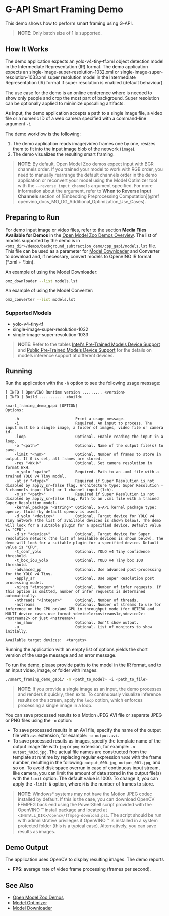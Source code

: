 # G-API Smart Framing Demo

This demo shows how to perform smart framing using G-API.

> **NOTE**: Only batch size of 1 is supported.

## How It Works
The demo application expects an yolo-v4-tiny-tf.xml object detection model in the Intermediate Representation (IR) format.
The demo application expects an single-image-super-resolution-1032.xml or single-image-super-resolution-1033.xml super resolution model in the Intermediate Representation (IR) format if
super resolution is enabled (default behaviour).

The use case for the demo is an online conference where is needed to show only people and crop the most part of background. Super resolution can be optionally applied to minimize upscalling artifacts.

As input, the demo application accepts a path to a single image file, a video file or a numeric ID of a web camera specified with a command-line argument `-i`

The demo workflow is the following:

1. The demo application reads image/video frames one by one, resizes them to fit into the input image blob of the network (`image`).
2. The demo visualizes the resulting smart framing.

> **NOTE**: By default, Open Model Zoo demos expect input with BGR channels order. If you trained your model to work with RGB order, you need to manually rearrange the default channels order in the demo application or reconvert your model using the Model Optimizer tool with the `--reverse_input_channels` argument specified. For more information about the argument, refer to **When to Reverse Input Channels** section of [Embedding Preprocessing Computation](@ref openvino_docs_MO_DG_Additional_Optimization_Use_Cases).

## Preparing to Run

For demo input image or video files, refer to the section **Media Files Available for Demos** in the [Open Model Zoo Demos Overview](../../README.md).
The list of models supported by the demo is in `<omz_dir>/demos/background_subtraction_demo/cpp_gapi/models.lst` file.
This file can be used as a parameter for [Model Downloader](../../../tools/model_tools/README.md) and Converter to download and, if necessary, convert models to OpenVINO IR format (\*.xml + \*.bin).

An example of using the Model Downloader:

```sh
omz_downloader --list models.lst
```

An example of using the Model Converter:

```sh
omz_converter --list models.lst
```

### Supported Models

* yolo-v4-tiny-tf
* single-image-super-resolution-1032
* single-image-super-resolution-1033

> **NOTE**: Refer to the tables [Intel's Pre-Trained Models Device Support](../../../models/intel/device_support.md) and [Public Pre-Trained Models Device Support](../../../models/public/device_support.md) for the details on models inference support at different devices.

## Running

Run the application with the `-h` option to see the following usage message:

```
[ INFO ] OpenVINO Runtime version ......... <version>
[ INFO ] Build ........... <build>

smart_framing_demo_gapi [OPTION]
Options:

    -h                         Print a usage message.
    -i                         Required. An input to process. The input must be a single image, a folder of images, video file or camera id.
    -loop                      Optional. Enable reading the input in a loop.
    -o "<path>"                Optional. Name of the output file(s) to save.
    -limit "<num>"             Optional. Number of frames to store in output. If 0 is set, all frames are stored.
    -res "<WxH>"               Optional. Set camera resolution in format WxH.
    -m_yolo "<path>"           Required. Path to an .xml file with a trained YOLO v4 Tiny model.
    -at_sr "<type>"            Required if Super Resolution is not disabled by apply_sr=false flag. Architecture type: Super Resolution - 3 channels input (3ch) or 1 channel input (1ch).
    -m_sr "<path>"             Required if Super Resolution is not disabled by apply_sr=false flag. Path to an .xml file with a trained Super Resolution model.
    -kernel_package "<string>" Optional. G-API kernel package type: opencv, fluid (by default opencv is used).
    -d_yolo "<device>"         Optional. Target device for YOLO v4 Tiny network (the list of available devices is shown below). The demo will look for a suitable plugin for a specified device. Default value is "CPU".
    -d_sr "<device>"           Optional. Target device for Super resolution network (the list of available devices is shown below). The demo will look for a suitable plugin for a specified device. Default value is "CPU".
    -t_conf_yolo               Optional. YOLO v4 Tiny confidence threshold.
    -t_box_iou_yolo            Optional. YOLO v4 Tiny box IOU threshold.
    -advanced_pp               Optional. Use advanced post-processing for the YOLO v4 Tiny.
    -apply_sr                  Optional. Use Super Resolution post processing model.
    -nireq "<integer>"         Optional. Number of infer requests. If this option is omitted, number of infer requests is determined automatically.
    -nthreads "<integer>"      Optional. Number of threads.
    -nstreams                  Optional. Number of streams to use for inference on the CPU or/and GPU in throughput mode (for HETERO and MULTI device cases use format <device1>:<nstreams1>,<device2>:<nstreams2> or just <nstreams>)
    -no_show                   Optional. Don't show output.
    -u                         Optional. List of monitors to show initially.

Available target devices:  <targets>
```

Running the application with an empty list of options yields the short version of the usage message and an error message.

To run the demo, please provide paths to the model in the IR format, and to an input video, image, or folder with images:

```bash
./smart_framing_demo_gapi/ -m <path_to_model> -i <path_to_file>
```

>**NOTE**: If you provide a single image as an input, the demo processes and renders it quickly, then exits. To continuously visualize inference results on the screen, apply the `loop` option, which enforces processing a single image in a loop.

You can save processed results to a Motion JPEG AVI file or separate JPEG or PNG files using the `-o` option:

* To save processed results in an AVI file, specify the name of the output file with `avi` extension, for example: `-o output.avi`.
* To save processed results as images, specify the template name of the output image file with `jpg` or `png` extension, for example: `-o output_%03d.jpg`. The actual file names are constructed from the template at runtime by replacing regular expression `%03d` with the frame number, resulting in the following: `output_000.jpg`, `output_001.jpg`, and so on.
To avoid disk space overrun in case of continuous input stream, like camera, you can limit the amount of data stored in the output file(s) with the `limit` option. The default value is 1000. To change it, you can apply the `-limit N` option, where `N` is the number of frames to store.

>**NOTE**: Windows\* systems may not have the Motion JPEG codec installed by default. If this is the case, you can download OpenCV FFMPEG back end using the PowerShell script provided with the OpenVINO &trade; install package and located at `<INSTALL_DIR>/opencv/ffmpeg-download.ps1`. The script should be run with administrative privileges if OpenVINO &trade; is installed in a system protected folder (this is a typical case). Alternatively, you can save results as images.

## Demo Output

The application uses OpenCV to display resulting images.
The demo reports

* **FPS**: average rate of video frame processing (frames per second).

## See Also

* [Open Model Zoo Demos](../../README.md)
* [Model Optimizer](https://docs.openvino.ai/latest/openvino_docs_MO_DG_Deep_Learning_Model_Optimizer_DevGuide.html)
* [Model Downloader](../../../tools/model_tools/README.md)
